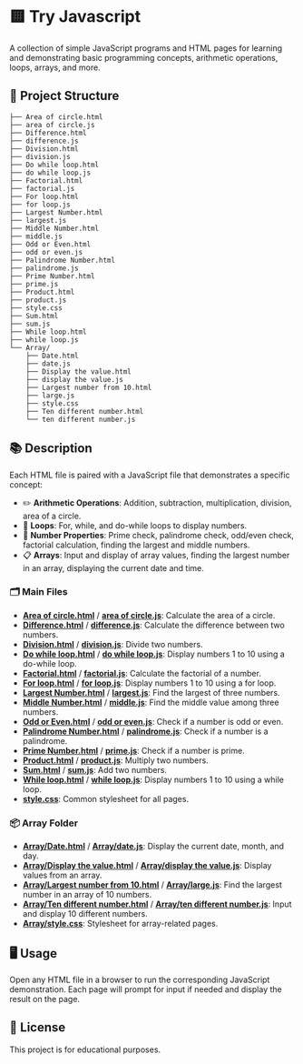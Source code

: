 # 🟨 Try Javascript

A collection of simple JavaScript programs and HTML pages for learning and demonstrating basic programming concepts, arithmetic operations, loops, arrays, and more.

## 🚀 Project Structure

```
├── Area of circle.html
├── area of circle.js
├── Difference.html
├── difference.js
├── Division.html
├── division.js
├── Do while loop.html
├── do while loop.js
├── Factorial.html
├── factorial.js
├── For loop.html
├── for loop.js
├── Largest Number.html
├── largest.js
├── Middle Number.html
├── middle.js
├── Odd or Even.html
├── odd or even.js
├── Palindrome Number.html
├── palindrome.js
├── Prime Number.html
├── prime.js
├── Product.html
├── product.js
├── style.css
├── Sum.html
├── sum.js
├── While loop.html
├── while loop.js
└── Array/
    ├── Date.html
    ├── date.js
    ├── Display the value.html
    ├── display the value.js
    ├── Largest number from 10.html
    ├── large.js
    ├── style.css
    ├── Ten different number.html
    └── ten different number.js
```

## 📚 Description

Each HTML file is paired with a JavaScript file that demonstrates a specific concept:

- ✏️ **Arithmetic Operations**: Addition, subtraction, multiplication, division, area of a circle.
- 🔁 **Loops**: For, while, and do-while loops to display numbers.
- 🔢 **Number Properties**: Prime check, palindrome check, odd/even check, factorial calculation, finding the largest and middle numbers.
- 📋 **Arrays**: Input and display of array values, finding the largest number in an array, displaying the current date and time.

### 🗂️ Main Files

- **[Area of circle.html](Area%20of%20circle.html)** / **[area of circle.js](area%20of%20circle.js)**: Calculate the area of a circle.
- **[Difference.html](Difference.html)** / **[difference.js](difference.js)**: Calculate the difference between two numbers.
- **[Division.html](Division.html)** / **[division.js](division.js)**: Divide two numbers.
- **[Do while loop.html](Do%20while%20loop.html)** / **[do while loop.js](do%20while%20loop.js)**: Display numbers 1 to 10 using a do-while loop.
- **[Factorial.html](Factorial.html)** / **[factorial.js](factorial.js)**: Calculate the factorial of a number.
- **[For loop.html](For%20loop.html)** / **[for loop.js](for%20loop.js)**: Display numbers 1 to 10 using a for loop.
- **[Largest Number.html](Largest%20Number.html)** / **[largest.js](largest.js)**: Find the largest of three numbers.
- **[Middle Number.html](Middle%20Number.html)** / **[middle.js](middle.js)**: Find the middle value among three numbers.
- **[Odd or Even.html](Odd%20or%20Even.html)** / **[odd or even.js](odd%20or%20even.js)**: Check if a number is odd or even.
- **[Palindrome Number.html](Palindrome%20Number.html)** / **[palindrome.js](palindrome.js)**: Check if a number is a palindrome.
- **[Prime Number.html](Prime%20Number.html)** / **[prime.js](prime.js)**: Check if a number is prime.
- **[Product.html](Product.html)** / **[product.js](product.js)**: Multiply two numbers.
- **[Sum.html](Sum.html)** / **[sum.js](sum.js)**: Add two numbers.
- **[While loop.html](While%20loop.html)** / **[while loop.js](while%20loop.js)**: Display numbers 1 to 10 using a while loop.
- **[style.css](style.css)**: Common stylesheet for all pages.

### 📦 Array Folder

- **[Array/Date.html](Array/Date.html)** / **[Array/date.js](Array/date.js)**: Display the current date, month, and day.
- **[Array/Display the value.html](Array/Display%20the%20value.html)** / **[Array/display the value.js](Array/display%20the%20value.js)**: Display values from an array.
- **[Array/Largest number from 10.html](Array/Largest%20number%20from%2010.html)** / **[Array/large.js](Array/large.js)**: Find the largest number in an array of 10 numbers.
- **[Array/Ten different number.html](Array/Ten%20different%20number.html)** / **[Array/ten different number.js](Array/ten%20different%20number.js)**: Input and display 10 different numbers.
- **[Array/style.css](Array/style.css)**: Stylesheet for array-related pages.

## 🖥️ Usage

Open any HTML file in a browser to run the corresponding JavaScript demonstration. Each page will prompt for input if needed and display the result on the page.

## 📄 License

This project is for educational purposes.

